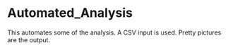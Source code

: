 # Automated_Analysis
This automates some of the analysis.  A CSV input is used.  Pretty pictures are the output.

